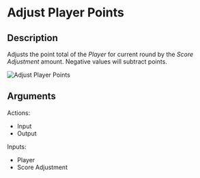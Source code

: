 # Adjust Player Points

## Description

Adjusts the point total of the _Player_ for current round by the _Score Adjustment_ amount. Negative values will subtract points.

![Adjust Player Points](../../.gitbook/assets/images/scripting/game-mode/adjustplayerpoints.png)

## Arguments

Actions:

- Input
- Output

Inputs:

- Player
- Score Adjustment
